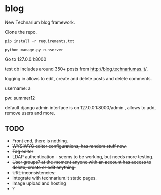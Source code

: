 # blog
New Technarium blog framework.


Clone the repo.
```
pip install -r requirements.txt
```
```
python manage.py runserver
```
Go to 127.0.0.1:8000

test db includes around 350+ posts from http://blog.technariumas.lt/.

logging in allows to edit, create and delete posts and delete comments.

username: a

pw: summer12

default django admin interface is on 127.0.0.1:8000/admin , allows to add, remove users and more. 

## TODO
* Front end, there is nothing.
* ~~WYSIWYG editor configurations, has random stuff now.~~
* ~~Tag editor~~
* LDAP authentication - seems to be working, but needs more testing.
* ~~User groups? at the moment anyone with an account has access to delete, create or edit anything.~~
* ~~URL inconsistencies.~~
* Integrate with technarium.lt static pages.
* Image upload and hosting
* ?
